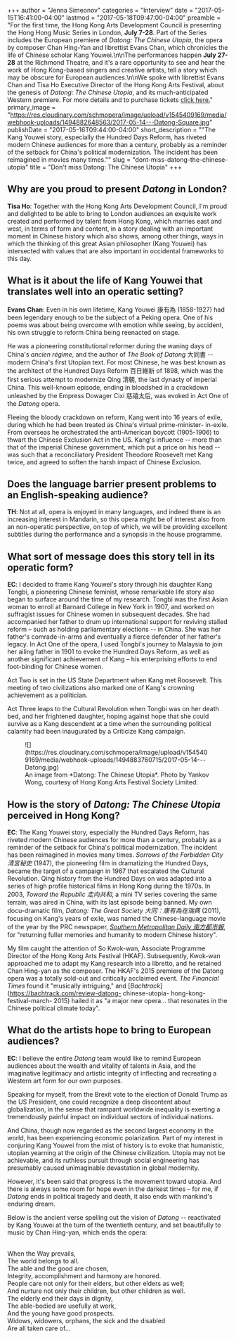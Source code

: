 +++
author = "Jenna Simeonov"
categories = "Interview"
date = "2017-05-15T16:41:00-04:00"
lastmod = "2017-05-18T09:47:00-04:00"
preamble = "For the first time, the Hong Kong Arts Development Council is presenting the Hong Hong Music Series in London, **July 7-28**. Part of the Series includes the European premiere of *Datong: The Chinese Utopia*, the opera by composer Chan Hing-Yan and librettist Evans Chan, which chronicles the life of Chinese scholar Kang Youwei.\n\nThe performances happen **July 27-28** at the Richmond Theatre, and it's a rare opportunity to see and hear the work of Hong Kong-based singers and creative artists, tell a story which may be obscure for European audiences.\n\nWe spoke with librettist Evans Chan and Tisa Ho Executive Director of the Hong Kong Arts Festival, about the genesis of *Datong: The Chinese Utopia*, and its much-anticipated Western premiere. For more details and to purchase tickets [click here.](http://hongkongmusicseries.hk/datong-the-chinese-utopia.html)"
primary_image = "https://res.cloudinary.com/schmopera/image/upload/v1545409169/media/webhook-uploads/1494882648563/2017-05-14---Datong-Square.jpg"
publishDate = "2017-05-16T09:44:00-04:00"
short_description = "&quot;The Kang Youwei story, especially the Hundred Days Reform, has riveted modern Chinese audiences for more than a century, probably as a reminder of the setback for China&#039;s political modernization. The incident has been reimagined in movies many times.&quot;"
slug = "dont-miss-datong-the-chinese-utopia"
title = "Don&#039;t miss Datong: The Chinese Utopia"
+++

## Why are you proud to present *Datong* in London?

**Tisa Ho**: Together with the Hong Kong Arts Development Council, I'm proud and delighted to be able to bring to London audiences an exquisite work created and performed by talent from Hong Kong, which marries east and west, in terms of form and content, in a story dealing with an important moment in Chinese history which also shows, among other things, ways in which the thinking of this great Asian philosopher (Kang Youwei) has intersected with values that are also important in occidental frameworks to this day.

## What is it about the life of Kang Youwei that translates well into an operatic setting?

**Evans Chan**: Even in his own lifetime, Kang Youwei 康有為 (1858-1927) had been legendary enough to be the subject of a Peking opera. One of his poems was about being overcome with emotion while seeing, by accident, his own struggle to reform China being reenacted on stage. 

He was a pioneering constitutional reformer during the waning days of China's *ancien régime*, and the author of *The Book of Datong* 大同書 -- modern China's first Utopian text. For most Chinese, he was best known as the architect of the Hundred Days Reform 百日維新 of 1898, which was the first serious attempt to modernize Qing 清朝, the last dynasty of imperial China. This well-known episode, ending in bloodshed in a crackdown unleashed by the Empress Dowager Cixi 慈禧太后, was evoked in Act One of the *Datong* opera. 

Fleeing the bloody crackdown on reform, Kang went into 16 years of exile, during which he had been treated as China's virtual prime-minister- in-exile. From overseas he orchestrated the anti-American boycott (1905-1906) to thwart the Chinese Exclusion Act in the US. Kang's influence -- more than that of the imperial Chinese government, which put a price on his head -- was such that a reconciliatory President Theodore Roosevelt met Kang twice, and agreed to soften the harsh impact of Chinese Exclusion.

## Does the language barrier present problems to an English-speaking audience?

**TH**: Not at all, opera is enjoyed in many languages, and indeed there is an increasing interest in Mandarin, so this opera might be of interest also from an non-operatic perspective, on top of which, we will be providing excellent subtitles during the performance and a synopsis in the house programme.

## What sort of message does this story tell in its operatic form?

**EC**: I decided to frame Kang Youwei's story through his daughter Kang Tongbi, a pioneering Chinese feminist, whose remarkable life story also began to surface around the time of my research. Tongbi was the first Asian woman to enroll at Barnard College in New York in 1907, and worked on suffragist issues for Chinese women in subsequent decades. She had accompanied her father to drum up international support for reviving stalled reform – such as holding parliamentary elections -- in China. She was her father's comrade-in-arms and eventually a fierce defender of her father's legacy. In Act One of the opera, I used Tongbi's journey to Malaysia to join her ailing father in 1901 to evoke the Hundred Days Reform, as well as another significant achievement of Kang – his enterprising efforts to end foot-binding for Chinese women.

Act Two is set in the US State Department when Kang met Roosevelt. This meeting of two civilizations also marked one of Kang's crowning achievement as a politician.

Act Three leaps to the Cultural Revolution when Tongbi was on her death bed, and her frightened daughter, hoping against hope that she could survive as a Kang descendent at a time when the surrounding political calamity had been inaugurated by a Criticize Kang campaign.

<figure data-type="image">
![](https://res.cloudinary.com/schmopera/image/upload/v1545409169/media/webhook-uploads/1494883760715/2017-05-14---Datong.jpg)
<figcaption>An image from *Datong: The Chinese Utopia*. Photo by Yankov Wong, courtesy of Hong Kong Arts Festival Society Limited.</figcaption>
</figure>

## How is the story of *Datong: The Chinese Utopia* perceived in Hong Kong?

**EC**: The Kang Youwei story, especially the Hundred Days Reform, has riveted modern Chinese audiences for more than a century, probably as a reminder of the setback for China's political modernization. The incident has been reimagined in movies many times. *Sorrows of the Forbidden City 清宮秘史* (1947), the pioneering film in dramatizing the Hundred Days, became the target of a campaign in 1967 that escalated the Cultural Revolution. Qing history from the Hundred Days on was adapted into a series of high profile historical films in Hong Kong during the 1970s. In 2003, *Toward the Republic 走向共和*, a mini TV series covering the same terrain, was aired in China, with its last episode being banned. My own docu-dramatic film, *Datong: The Great Society 大同：康有為在瑞典* (2011), focusing on Kang's years of exile, was named the Chinese-language movie of the year by the PRC newspaper, [*Southern Metropolitan Daily 南方都市報*](http://filmint.nu/?p=3847), for "returning fuller memories and humanity to modern Chinese history". 

My film caught the attention of So Kwok-wan, Associate Programme Director of the Hong Kong Arts Festival (HKAF). Subsequently, Kwok-wan approached me to adapt my Kang research into a libretto, and he retained Chan Hing-yan as the composer. The HKAF's 2015 premiere of the Datong opera was a totally sold-out and critically acclaimed event. *The Financial Times* found it "musically intriguing," and [*Bachtrack*](https://bachtrack.com/review-datong- chinese-utopia- hong-kong- festival-march- 2015) hailed it as "a major new opera… that resonates in the Chinese political climate today".

## What do the artists hope to bring to European audiences?

**EC**: I believe the entire *Datong* team would like to remind European audiences about the wealth and vitality of talents in Asia, and the imaginative legitimacy and artistic integrity of inflecting and recreating a Western art form for our own purposes.

Speaking for myself, from the Brexit vote to the election of Donald Trump as the US President, one could recognize a deep discontent about globalization, in the sense that rampant worldwide inequality is exerting a tremendously painful impact on individual sectors of individual nations.

And China, though now regarded as the second largest economy in the world, has been experiencing economic polarization. Part of my interest in conjuring Kang Youwei from the mist of history is to evoke that humanistic, utopian yearning at the origin of the Chinese civilization. Utopia may not be achievable, and its ruthless pursuit through social engineering has presumably caused unimaginable devastation in global modernity.

However, it's been said that progress is the movement toward utopia. And there is always some room for hope even in the darkest times – for me, if *Datong* ends in political tragedy and death, it also ends with mankind's enduring dream.

Below is the ancient verse spelling out the vision of *Datong* -- reactivated by Kang Youwei at the turn of the twentieth century, and set beautifully to music by Chan Hing-yan, which ends the opera:

<br> When the Way prevails,
<br> The world belongs to all.
<br>The able and the good are chosen,
<br>Integrity, accomplishment and harmony are honored.
<br>People care not only for their elders, but other elders as well;
<br>And nurture not only their children, but other children as well.
<br>The elderly end their days in dignity,
<br>The able-bodied are usefully at work,
<br>And the young have good prospects.
<br>Widows, widowers, orphans, the sick and the disabled
<br>Are all taken care of…
